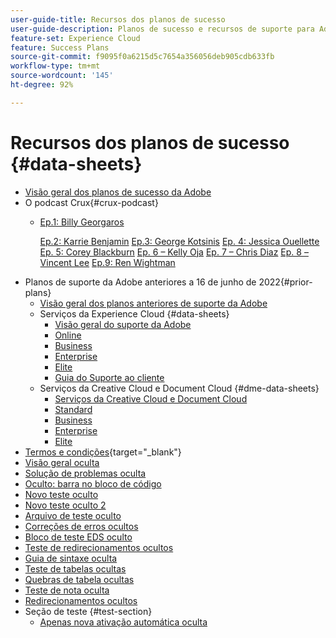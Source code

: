 ```yaml
---
user-guide-title: Recursos dos planos de sucesso
user-guide-description: Planos de sucesso e recursos de suporte para Adobe Experience Cloud e Adobe Experience Platform.
feature-set: Experience Cloud
feature: Success Plans
source-git-commit: f9095f0a6215d5c7654a356056deb905cdb633fb
workflow-type: tm+mt
source-wordcount: '145'
ht-degree: 92%

---
```



# Recursos dos planos de sucesso {#data-sheets}

+ [Visão geral dos planos de sucesso da Adobe](overview.md)
+ O podcast Crux{#crux-podcast}
   + [Ep.1: Billy Georgaros](episode1.md)

     [Ep.2: Karrie Benjamin](episode2.md)
     [Ep.3: George Kotsinis](episode3.md)
     [Ep. 4: Jessica Ouellette](episode4.md)
     [Ep. 5: Corey Blackburn](episode5.md)
     [Ep. 6 – Kelly Oja](episode6.md)
     [Ep. 7 – Chris Diaz](episode7.md)
     [Ep. 8 – Vincent Lee](episode8.md)
     [Ep.9: Ren Wightman](episode9.md)
+ Planos de suporte da Adobe anteriores a 16 de junho de 2022{#prior-plans}
   + [Visão geral dos planos anteriores de suporte da Adobe](overview-prior-plans.md)
   + Serviços da Experience Cloud {#data-sheets}
      + [Visão geral do suporte da Adobe](dx-overview.md)
      + [Online](online.md)
      + [Business](business.md)
      + [Enterprise](enterprise.md)
      + [Elite](elite.md)
      + [Guia do Suporte ao cliente](support-guide.md)
   + Serviços da Creative Cloud e Document Cloud {#dme-data-sheets}
      + [Serviços da Creative Cloud e Document Cloud](dme-overview.md)
      + [Standard](dme-standard.md)
      + [Business](dme-business.md)
      + [Enterprise](dme-enterprise.md)
      + [Elite](dme-elite.md)
+ [Termos e condições](https://helpx.adobe.com/br/support/programs/support-policies-terms-conditions.html){target="_blank"}
+ [Visão geral oculta](hidden-overview.md)
+ [Solução de problemas oculta](hidden-trouble.md)
+ [Oculto: barra no bloco de código](hidden/slashes-in-code-blocks.md)
+ [Novo teste oculto](hidden-new-test.md)
+ [Novo teste oculto 2](hidden-new-test-2.md)
+ [Arquivo de teste oculto](hidden-test.md)
+ [Correções de erros ocultos](hidden/bug-fixes.md)
+ [Bloco de teste EDS oculto](hidden/test-page.md)
+ [Teste de redirecionamentos ocultos](hidden/test-redirection.md)
+ [Guia de sintaxe oculta](hidden/syntax-style-guide.md)
+ [Teste de tabelas ocultas](hidden/tables.md)
+ [Quebras de tabela ocultas](hidden/table-breaks.md)
+ [Teste de nota oculta](hidden/note-test.md)
+ [Redirecionamentos ocultos](hidden/redirect-tests.md)
+ Seção de teste {#test-section}
   + [Apenas nova ativação automática oculta](hidden/autoactivate.md)

<!--
+ [Hidden Lakshay test](hidden-lakshay-test.md)

+ [Hidden table breaks](hidden/table-breaks.md)


Articles must be added to this TOC file in order to render.

Use this list format to specify links to articles and section headings that expand and collapse in the left rail of the user guide.

An article link CANNOT be used as a section heading.
-->
